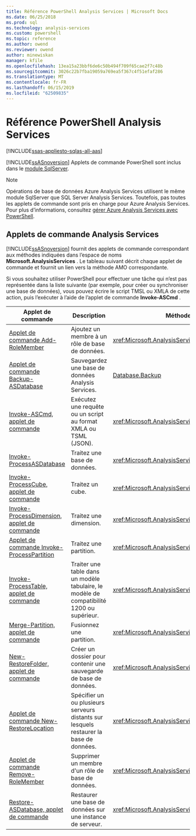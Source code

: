 ```yaml
---
title: Référence PowerShell Analysis Services | Microsoft Docs
ms.date: 06/25/2018
ms.prod: sql
ms.technology: analysis-services
ms.custom: powershell
ms.topic: reference
ms.author: owend
ms.reviewer: owend
author: minewiskan
manager: kfile
ms.openlocfilehash: 13ea15a23bbf6de6c50b494f709f65cae2f7c48b
ms.sourcegitcommit: 3026c22b7fba19059a769ea5f367c4f51efaf286
ms.translationtype: MT
ms.contentlocale: fr-FR
ms.lasthandoff: 06/15/2019
ms.locfileid: "62509835"
---
```

# <a name="analysis-services-powershell-reference"></a>Référence PowerShell Analysis Services
[!INCLUDE[ssas-appliesto-sqlas-all-aas](../../includes/ssas-appliesto-sqlas-all-aas.md)]

  [!INCLUDE[ssASnoversion](../../includes/ssasnoversion-md.md)] Applets de commande PowerShell sont inclus dans le [module SqlServer](https://www.powershellgallery.com/packages/SqlServer/21.0.17099). 
  
>[!NOTE] 
> Opérations de base de données Azure Analysis Services utilisent le même module SqlServer que SQL Server Analysis Services. Toutefois, pas toutes les applets de commande sont pris en charge pour Azure Analysis Services. Pour plus d’informations, consultez [gérer Azure Analysis Services avec PowerShell](https://docs.microsoft.com/azure/analysis-services/analysis-services-powershell).
  
##  <a name="bkmk_cmdlets"></a> Applets de commande Analysis Services  
 [!INCLUDE[ssASnoversion](../../includes/ssasnoversion-md.md)] fournit des applets de commande correspondant aux méthodes indiquées dans l’espace de noms **Microsoft.AnalysisServices** . Le tableau suivant décrit chaque applet de commande et fournit un lien vers la méthode AMO correspondante.  
  
 Si vous souhaitez utiliser PowerShell pour effectuer une tâche qui n’est pas représentée dans la liste suivante (par exemple, pour créer ou synchroniser une base de données), vous pouvez écrire le script TMSL ou XMLA de cette action, puis l’exécuter à l’aide de l’applet de commande **Invoke-ASCmd** .  
  
|Applet de commande|Description|Méthodes AMO équivalentes|  
|------------|-----------------|----------------------------|  
|[Applet de commande Add-RoleMember](https://docs.microsoft.com/powershell/module/sqlserver/Add-RoleMember)|Ajoutez un membre à un rôle de base de données.|<xref:Microsoft.AnalysisServices.RoleMemberCollection.Add%2A>|  
|[Applet de commande Backup-ASDatabase](https://docs.microsoft.com/powershell/module/sqlserver/backup-asdatabase)|Sauvegardez une base de données Analysis Services.|[Database.Backup](https://msdn.microsoft.com/library/microsoft.analysisservices.database.backup.aspx)|  
|[Invoke-ASCmd, applet de commande](https://docs.microsoft.com/powershell/module/sqlserver/invoke-ascmd)|Exécutez une requête ou un script au format XMLA ou TSML (JSON).|<xref:Microsoft.AnalysisServices.Core.Server.Execute%2A>|  
|[Invoke-ProcessASDatabase](https://docs.microsoft.com/powershell/module/sqlserver/invoke-processasdatabase)|Traitez une base de données.|<xref:Microsoft.AnalysisServices.IProcessable.Process%2A>|  
|[Invoke-ProcessCube, applet de commande](https://docs.microsoft.com/powershell/module/sqlserver/invoke-processcube)|Traitez un cube.|<xref:Microsoft.AnalysisServices.IProcessable.Process%2A>|  
|[Invoke-ProcessDimension, applet de commande](https://docs.microsoft.com/powershell/module/sqlserver/invoke-processdimension)|Traitez une dimension.|<xref:Microsoft.AnalysisServices.IProcessable.Process%2A>|  
|[Applet de commande Invoke-ProcessPartition](https://docs.microsoft.com/powershell/module/sqlserver/invoke-processpartition)|Traitez une partition.|<xref:Microsoft.AnalysisServices.IProcessable.Process%2A>|  
|[Invoke-ProcessTable, applet de commande](https://docs.microsoft.com/powershell/module/sqlserver/invoke-processtable)|Traiter une table dans un modèle tabulaire, le modèle de compatibilité 1200 ou supérieur.|<xref:Microsoft.AnalysisServices.IProcessable.Process%2A>|  
|[Merge-Partition, applet de commande](https://docs.microsoft.com/powershell/module/sqlserver/merge-partition)|Fusionnez une partition.|<xref:Microsoft.AnalysisServices.Partition.Merge%2A>|  
|[New-RestoreFolder, applet de commande](https://docs.microsoft.com/powershell/module/sqlserver/new-restorefolder)|Créer un dossier pour contenir une sauvegarde de base de données.|<xref:Microsoft.AnalysisServices.RestoreFolder>|  
|[Applet de commande New-RestoreLocation](https://docs.microsoft.com/powershell/module/sqlserver/new-restorelocation)|Spécifier un ou plusieurs serveurs distants sur lesquels restaurer la base de données.|<xref:Microsoft.AnalysisServices.RestoreLocation>|  
|[Applet de commande Remove-RoleMember](https://docs.microsoft.com/powershell/module/sqlserver/remove-rolemember)|Supprimer un membre d'un rôle de base de données.|<xref:Microsoft.AnalysisServices.RoleMemberCollection.Remove%2A>|  
|[Restore-ASDatabase, applet de commande](https://docs.microsoft.com/powershell/module/sqlserver/restore-asdatabase)|Restaurer une base de données sur une instance de serveur.|<xref:Microsoft.AnalysisServices.Core.Server.Restore%2A>|  
  

  
  
